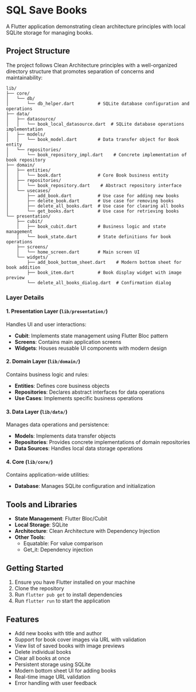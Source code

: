 # SQL Save Books

A Flutter application demonstrating clean architecture principles with local SQLite storage for managing books.

## Project Structure

The project follows Clean Architecture principles with a well-organized directory structure that promotes separation of concerns and maintainability:

```
lib/
├── core/
│   └── db/
│       └── db_helper.dart         # SQLite database configuration and operations
├── data/
│   ├── datasource/
│   │   └── book_local_datasource.dart  # SQLite database operations implementation
│   ├── models/
│   │   └── book_model.dart        # Data transfer object for Book entity
│   └── repositories/
│       └── book_repository_impl.dart    # Concrete implementation of book repository
├── domain/
│   ├── entities/
│   │   └── book.dart              # Core Book business entity
│   ├── repositories/
│   │   └── book_repository.dart    # Abstract repository interface
│   └── usecases/
│       ├── add_book.dart          # Use case for adding new books
│       ├── delete_book.dart       # Use case for removing books
│       ├── delete_all_books.dart  # Use case for clearing all books
│       └── get_books.dart         # Use case for retrieving books
└── presentation/
    ├── cubit/
    │   ├── book_cubit.dart        # Business logic and state management
    │   └── book_state.dart        # State definitions for book operations
    ├── screens/
    │   └── home_screen.dart       # Main screen UI
    └── widgets/
        ├── add_book_bottom_sheet.dart    # Modern bottom sheet for book addition
        ├── book_item.dart         # Book display widget with image preview
        └── delete_all_books_dialog.dart  # Confirmation dialog
```

### Layer Details

#### 1. Presentation Layer (`lib/presentation/`)
Handles UI and user interactions:
- **Cubit**: Implements state management using Flutter Bloc pattern
- **Screens**: Contains main application screens
- **Widgets**: Houses reusable UI components with modern design

#### 2. Domain Layer (`lib/domain/`)
Contains business logic and rules:
- **Entities**: Defines core business objects
- **Repositories**: Declares abstract interfaces for data operations
- **Use Cases**: Implements specific business operations

#### 3. Data Layer (`lib/data/`)
Manages data operations and persistence:
- **Models**: Implements data transfer objects
- **Repositories**: Provides concrete implementations of domain repositories
- **Data Sources**: Handles local data storage operations

#### 4. Core (`lib/core/`)
Contains application-wide utilities:
- **Database**: Manages SQLite configuration and initialization

## Tools and Libraries

- **State Management**: Flutter Bloc/Cubit
- **Local Storage**: SQLite
- **Architecture**: Clean Architecture with Dependency Injection
- **Other Tools**:
  - Equatable: For value comparison
  - Get_it: Dependency injection

## Getting Started

1. Ensure you have Flutter installed on your machine
2. Clone the repository
3. Run `flutter pub get` to install dependencies
4. Run `flutter run` to start the application

## Features

- Add new books with title and author
- Support for book cover images via URL with validation
- View list of saved books with image previews
- Delete individual books
- Clear all books at once
- Persistent storage using SQLite
- Modern bottom sheet UI for adding books
- Real-time image URL validation
- Error handling with user feedback
